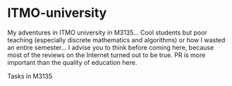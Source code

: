 # ITMO-university
My adventures in ITMO university in M3135...
Cool students but poor teaching (especially discrete mathematics and algorithms) or how I wasted an entire semester...
I advise you to think before coming here, because most of the reviews on the Internet turned out to be true. 
PR is more important than the quality of education here.

Tasks in M3135

